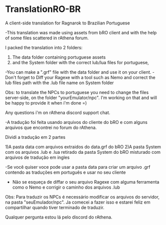 # TranslationRO-BR
 A client-side translation for Ragnarok to Brazilian Portuguese


-This translation was made using assets from bRO client and with the help of some files scattered in rAthena forum.

I packed the translation into 2 folders: 

1) The data folder containing portuguese assets
2) and the System folder with the correct lub/lua files for portuguese,

-You can make a ".grf" file with the data folder and use it on your client.
-Don't forget to Diff your Ragexe with a tool such as Nemo and correct the lub files path with the .lub file name 
on System folder

Obs: to translate the NPCs to portuguese you need to change the files server-side, on the folder "yourEmulator/npc".
I'm working on that and will be happy to provide it when i'm done =)

Any questions i'm on rAthena discord support chat.


-A tradução foi feita usando arquivos do cliente do bRO e com alguns arquivos que encontrei no forum do rAthena.

Dividi a tradução em 2 partes

1)A pasta data com arquivos extraidos do data.grf do bRO
2)A pasta System com os arquivos .lub e .lua retirado da pasta System do bRO misturado com arquivos de tradução em ingles

-Se você quiser voce pode usar a pasta data para criar um arquivo .grf contendo as traduções em português e usar 
no seu cliente
- Não se esqueça de diffar o seu arquivo Ragexe com alguma ferramenta como o Nemo e corrigir o caminho dos arquivos .lub

Obs: Para traduzir os NPCs é necessário modificar os arquivos do servidor, na pasta "seuEmulador/npc". 
Ja comecei a fazer isso e estarei feliz em compartilhar quando tiver terminado de traduzir.

Qualquer pergunta estou lá pelo discord do rAthena.
